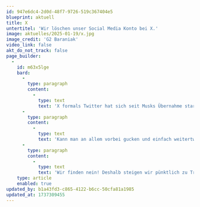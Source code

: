 ```yaml
---
id: 947e6dc4-2d0d-48f7-9726-519c367404e5
blueprint: aktuell
title: X
untertitel: 'Wir löschen unser Social Media Konto bei X.'
image: aktuelles/2025-01-19/x.jpg
image_credit: 'G2 Baraniak'
video_link: false
akt_do_not_track: false
page_builder:
  -
    id: m63x5lge
    bard:
      -
        type: paragraph
        content:
          -
            type: text
            text: 'X formals Twitter hat sich seit Musks Übernahme stark verändert. Einfallstor für Fake-News, Einmischung in den deutschen Wahlkampf, Wahlempfehlung für die AfD... '
      -
        type: paragraph
        content:
          -
            type: text
            text: 'Kann man an allem vorbei gucken und einfach weitertwittern oder ixen als wäre nichts gewesen?'
      -
        type: paragraph
        content:
          -
            type: text
            text: 'Wir finden nein! Deshalb steigen wir pünktlich zu Trumps Amtseinführung am 20. Januar 2025 aus und löschen unseren X-Account.'
    type: article
    enabled: true
updated_by: b1a43fd3-c865-4122-b6cc-50cfa81a1985
updated_at: 1737309455
---
```

